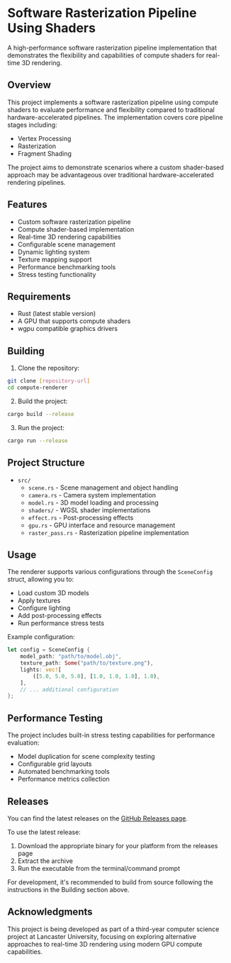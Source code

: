 # Software Rasterization Pipeline Using Shaders

A high-performance software rasterization pipeline implementation that demonstrates the flexibility and capabilities of compute shaders for real-time 3D rendering.

## Overview

This project implements a software rasterization pipeline using compute shaders to evaluate performance and flexibility compared to traditional hardware-accelerated pipelines. The implementation covers core pipeline stages including:

- Vertex Processing
- Rasterization
- Fragment Shading

The project aims to demonstrate scenarios where a custom shader-based approach may be advantageous over traditional hardware-accelerated rendering pipelines.

## Features

- Custom software rasterization pipeline
- Compute shader-based implementation
- Real-time 3D rendering capabilities
- Configurable scene management
- Dynamic lighting system
- Texture mapping support
- Performance benchmarking tools
- Stress testing functionality

## Requirements

- Rust (latest stable version)
- A GPU that supports compute shaders
- wgpu compatible graphics drivers

## Building

1. Clone the repository:
```bash
git clone [repository-url]
cd compute-renderer
```

2. Build the project:
```bash
cargo build --release
```

3. Run the project:
```bash
cargo run --release
```

## Project Structure

- `src/`
  - `scene.rs` - Scene management and object handling
  - `camera.rs` - Camera system implementation
  - `model.rs` - 3D model loading and processing
  - `shaders/` - WGSL shader implementations
  - `effect.rs` - Post-processing effects
  - `gpu.rs` - GPU interface and resource management
  - `raster_pass.rs` - Rasterization pipeline implementation

## Usage

The renderer supports various configurations through the `SceneConfig` struct, allowing you to:

- Load custom 3D models
- Apply textures
- Configure lighting
- Add post-processing effects
- Run performance stress tests

Example configuration:
```rust
let config = SceneConfig {
    model_path: "path/to/model.obj",
    texture_path: Some("path/to/texture.png"),
    lights: vec![
        ([5.0, 5.0, 5.0], [1.0, 1.0, 1.0], 1.0),
    ],
    // ... additional configuration
};
```

## Performance Testing

The project includes built-in stress testing capabilities for performance evaluation:

- Model duplication for scene complexity testing
- Configurable grid layouts
- Automated benchmarking tools
- Performance metrics collection

## Releases

You can find the latest releases on the [GitHub Releases page](https://github.com/miguel4521/compute-renderer/releases).

To use the latest release:
1. Download the appropriate binary for your platform from the releases page
2. Extract the archive
3. Run the executable from the terminal/command prompt

For development, it's recommended to build from source following the instructions in the Building section above.

## Acknowledgments

This project is being developed as part of a third-year computer science project at Lancaster University, focusing on exploring alternative approaches to real-time 3D rendering using modern GPU compute capabilities. 
